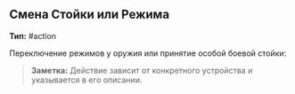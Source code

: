 ## Смена Стойки или Режима

**Тип:** #action

Переключение режимов у оружия или принятие особой боевой стойки:

> **Заметка:** Действие зависит от конкретного устройства и указывается в его описании.
